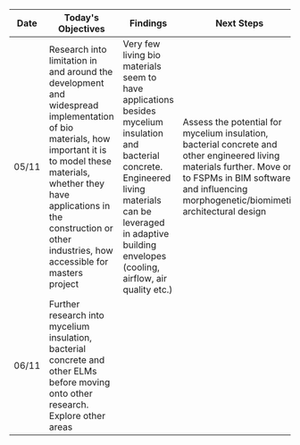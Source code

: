 | Date  | Today's Objectives                                                                                                                                                                                                                                              | Findings                                                                                                                                                                                                                     | Next Steps                                                                                                                                                                                                      |
| ----- | --------------------------------------------------------------------------------------------------------------------------------------------------------------------------------------------------------------------------------------------------------------- | ---------------------------------------------------------------------------------------------------------------------------------------------------------------------------------------------------------------------------- | --------------------------------------------------------------------------------------------------------------------------------------------------------------------------------------------------------------- |
| 05/11 | Research into limitation in and around the development and widespread implementation of bio materials, how important it is to model these materials, whether they have applications in the construction or other industries, how accessible for masters project | Very few living bio materials seem to have applications besides mycelium insulation and bacterial concrete. Engineered living materials can be leveraged in adaptive building envelopes (cooling, airflow, air quality etc.) | Assess the potential for mycelium  insulation, bacterial concrete and other engineered living materials further. Move on to FSPMs in BIM software and influencing morphogenetic/biomimetic architectural design |
| 06/11 | Further research into mycelium insulation, bacterial concrete and other ELMs before moving onto other research. Explore other areas                                                                                                                             |                                                                                                                                                                                                                              |                                                                                                                                                                                                                 |
 
